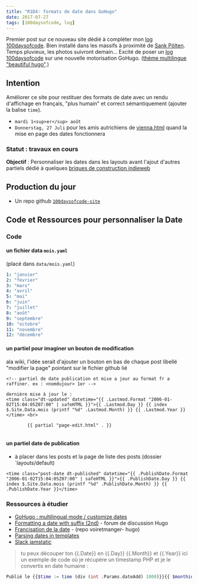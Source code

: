 ```yaml
---
title: "R1D4: formats de date dans GoHugo"
date: 2017-07-27
tags: [100daysofcode, log]
---
```


Premier post sur ce nouveau site dédié à compléter mon [log 100daysofcode](https://github.com/ChristopheDucamp/100-days-of-code-xtof). Bien installé dans les massifs à proximité de [Sank Pölten](https://fr.wikipedia.org/wiki/Sankt_Pölten). Temps pluvieux, les photos suivront demain... <!--more--> Excité de poser un [log 100daysofcode](https://github.com/ChristopheDucamp/100-days-of-code) sur une nouvelle motorisation GoHugo. ([thème multilingue "beautiful hugo"](https://github.com/halogenica/beautifulhugo).)

## Intention 

Améliorer ce site pour restituer des formats de date avec un  rendu d'affichage en français, "plus humain" et correct sémantiquement (ajouter la balise `time`).

- `mardi 1<sup>er</sup> août`
- `Donnerstag, 27 Juli` pour les amis autrichiens de [vienna.html](https://github.com/viennahtml) quand la mise en page des dates fonctionnera 

### Statut : travaux en cours 

**Objectif** : Personnaliser les dates dans les layouts avant l'ajout d'autres partiels dédié à quelques [briques de construction indieweb](https://indieweb.org/Category:building-blocks)

## Production du jour 

- Un repo github [`100daysofcode-site`](https://github.com/ChristopheDucamp/100-days-of-code-site) 

## Code et Ressources pour personnaliser la Date

### Code 

#### un fichier data `mois.yaml` 

(placé dans `data/mois.yaml`)

```yaml
1: "janvier"
2: "février"
3: "mars"
4: "avril"
5: "mai"
6: "juin"
7: "juillet"
8: "août"
9: "septembre"
10: "octobre"
11: "novembre"
12: "décembre"
```

#### un partiel pour imaginer un bouton de modification 

ala wiki, l'idée serait d'ajouter un bouton en bas de chaque post libellé "modifier la page" pointant sur le fichier github lié 

```golang
<!-- partiel de date publication et mise a jour au format fr a raffiner. ex : <nomdujour> 1er -->

dernière mise à jour le : 
<time class="dt-updated" datetime="{{ .Lastmod.Format "2006-01-02T15:04:05Z07:00" | safeHTML }}">{{ .Lastmod.Day }} {{ index $.Site.Data.mois (printf "%d" .Lastmod.Month) }} {{ .Lastmod.Year }}</time> <br> 

        {{ partial "page-edit.html" . }}
        
```

#### un partiel date de publication 

- à placer dans les posts et la page de liste des posts (dossier `layouts/default)


```golang
<time class="post-date dt-published" datetime="{{ .PublishDate.Format "2006-01-02T15:04:05Z07:00" | safeHTML }}">{{ .PublishDate.Day }} {{ index $.Site.Data.mois (printf "%d" .PublishDate.Month) }} {{ .PublishDate.Year }}</time>
```


### Ressources à étudier

- [GoHugo : multilingual mode / customize dates](https://gohugo.io/content-management/multilingual/#customize-dates)
- [Formatting a date with suffix (2nd)](https://discourse.gohugo.io/t/formatting-a-date-with-suffix-2nd/5701) - forum de discussion Hugo
- [Francisation de la date](https://github.com/nicolinuxfr/voiretmanger-hugo/commit/5ecc162a0e89d803997fff5e9ef0a2507c0ff6d0) - (repo voiretmanger- hugo)
- [Parsing dates in templates](https://discourse.gohugo.io/t/parsing-dates-in-templates/603/12)
- [Slack jamstatic](https://jamstatic-fr.slack.com/archives/C5MTQPL4E/p1500985424553770)
> tu peux découper ton {{.Date}} en {{.Day}} {{.Month}} et {{.Year}}
> ici un exemple de code où je récupère un timestamp PHP et je le convertis en date humaine :

```php
Publié le {{$time := time (div (int .Params.dateAdd) 1000)}}{{ $monthindex := index $.Site.Data.mois (printf "%d" $time.Month) }} {{$time.Day}} {{$monthindex}} {{$time.Year}}
```

